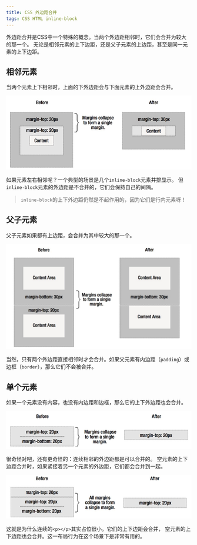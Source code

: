 ```yaml
---
title: CSS 外边距合并
tags: CSS HTML inline-block
---
```


外边距合并是CSS中一个特殊的概念。当两个外边距相邻时，它们会合并为较大的那一个。
无论是相邻元素的上下边距，还是父子元素的上边距，甚至是同一元素的上下边距。

## 相邻元素

当两个元素上下相邻时，上面的下外边距会与下面元素的上外边距会合并。

![contain@2x][ct]

如果元素左右相邻呢？一个典型的场景是几个`inline-block`元素并排显示。
但`inline-block`元素的外边距是不合并的，它们会保持自己的间隔。

> `inline-block`的上下外边距仍然是不起作用的，因为它们是行内元素呀！

<!--more-->

## 父子元素

父子元素如果都有上边距，会合并为其中较大的那一个。

![top-bottom@2x][tp]

当然，只有两个外边距直接相邻时才会合并。如果父元素有内边距（`padding`）或边框（`border`），那么它们不会被合并。

## 单个元素

如果一个元素没有内容，也没有内边距和边框，那么它的上下外边距也会合并。

![self][self]

很奇怪对吧，还有更奇怪的：连续相邻的外边距都是可以合并的。
空元素的上下边距合并时，如果紧接着另一个元素的外边距，它们都会合并到一起。

![all][all]

这就是为什么连续的`<p></p>`其实占位很小。它们的上下边距会合并，
空元素的上下边距也会合并。这一布局行为在这个场景下是非常有用的。


[tp]: /assets/img/blog/css/margin-collapsing-top-bottom.png
[ct]: /assets/img/blog/css/margin-collapsing-contain.png
[self]: /assets/img/blog/css/margin-collapsing-self@2x.png
[all]: /assets/img/blog/css/margin-collapsing-all@2x.png
